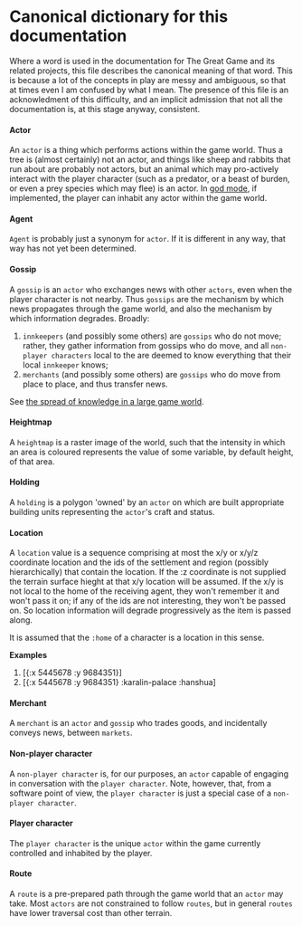 # Canonical dictionary for this documentation

Where a word is used in the documentation for The Great Game and its related projects, this file describes the canonical meaning of that word. This is because a lot of the concepts in play are messy and ambiguous, so that at times even I am confused by what I mean. The presence of this file is an acknowledment of this difficulty, and an implicit admission that not all the documentation is, at this stage anyway, consistent.

#### Actor

An `actor` is a thing which performs actions within the game world. Thus a tree is (almost certainly) not an actor, and things like sheep and rabbits that run about are probably not actors, but an animal which may pro-actively interact with the player character (such as a predator, or a beast of burden, or even a prey species which may flee) is an actor. In [god mode](#God_mode), if implemented, the player can inhabit any actor within the game world.

#### Agent

`Agent` is probably just a synonym for `actor`. If it is different in any way, that way has not yet been determined.

#### Gossip

A `gossip` is an `actor` who exchanges news with other `actors`, even when the player character is not nearby. Thus `gossips` are the mechanism by which news propagates through the game world, and also the mechanism by which information degrades. Broadly:

1. `innkeepers` (and possibly some others) are `gossips` who do not move; rather, they gather information from gossips who do move, and all `non-player characters` local to the are deemed to know everything that their local `innkeeper` knows;
2. `merchants` (and possibly some others) are `gossips` who do move from place to place, and thus transfer news.

See [the spread of knowledge in a large game world](The-spread-of-knowledge-in-a-large-game-world.html).

#### Heightmap

A `heightmap` is a raster image of the world, such that the intensity in which an area is coloured represents the value of some variable, by default height, of that area.

#### Holding

A `holding` is a polygon 'owned' by an `actor` on which are built appropriate building units representing the `actor`'s craft and status.

#### Location

A `location` value is a sequence comprising at most the x/y or x/y/z coordinate location and the ids of the settlement and region (possibly hierarchically) that contain the location. If the :z coordinate is not supplied the terrain surface hieght at that x/y location will be assumed. If the x/y is not local to the home of the receiving agent, they won't remember it and won't pass it on; if any of the ids are not interesting, they won't be passed on. So location information will degrade progressively as the item is passed along.

It is assumed that the `:home` of a character is a location in this sense.

**Examples**

1. \[{:x 5445678 :y 9684351}\]
2. \[{:x 5445678 :y 9684351} :karalin-palace :hanshua\]

#### Merchant

A `merchant` is an `actor` and `gossip` who trades goods, and incidentally conveys news, between `markets`.

#### Non-player character

A `non-player character` is, for our purposes, an `actor` capable of engaging in conversation with the `player character`. Note, however, that, from a software point of view, the `player character` is just a special case of a `non-player character`.

#### Player character

The `player character` is the unique `actor` within the game currently controlled and inhabited by the player. 

#### Route

A `route` is a pre-prepared path through the game world that an `actor` may take. Most `actors` are not constrained to follow `routes`, but in general `routes` have lower traversal cost than other terrain.
